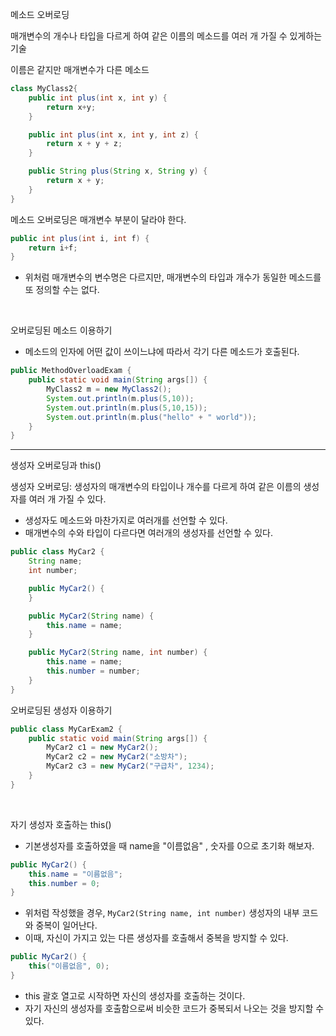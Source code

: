 메소드 오버로딩

매개변수의 개수나 타입을 다르게 하여 같은 이름의 메소드를 여러 개 가질 수 있게하는 기술

이름은 같지만 매개변수가 다른 메소드
```java
class MyClass2{
    public int plus(int x, int y) {
        return x+y;
    }

    public int plus(int x, int y, int z) {
        return x + y + z;
    }

    public String plus(String x, String y) {
        return x + y;
    }
}
```


메소드 오버로딩은 매개변수 부분이 달라야 한다.
```java
public int plus(int i, int f) {
    return i+f;
}
```
- 위처럼 매개변수의 변수명은 다르지만, 매개변수의 타입과 개수가 동일한 메소드를 또 정의할 수는 없다.


&nbsp;

오버로딩된 메소드 이용하기

- 메소드의 인자에 어떤 값이 쓰이느냐에 따라서 각기 다른 메소드가 호출된다.
```java
public MethodOverloadExam {
    public static void main(String args[]) {
        MyClass2 m = new MyClass2();
        System.out.println(m.plus(5,10));
        System.out.println(m.plus(5,10,15));
        System.out.println(m.plus("hello" + " world"));
    }
}
```

---

생성자 오버로딩과 this()

생성자 오버로딩: 생성자의 매개변수의 타입이나 개수를 다르게 하여 같은 이름의 생성자를 여러 개 가질 수 있다.


- 생성자도 메소드와 마찬가지로 여러개를 선언할 수 있다.
- 매개변수의 수와 타입이 다르다면 여러개의 생성자를 선언할 수 있다.
```java
public class MyCar2 {
    String name;
    int number;

    public MyCar2() {
    }

    public MyCar2(String name) {
        this.name = name;
    }

    public MyCar2(String name, int number) {
        this.name = name;
        this.number = number;
    }
}
```

오버로딩된 생성자 이용하기
```java
public class MyCarExam2 {
    public static void main(String args[]) {
        MyCar2 c1 = new MyCar2();
        MyCar2 c2 = new MyCar2("소방차");
        MyCar2 c3 = new MyCar2("구급차", 1234);
    }
}
```


&nbsp;


자기 생성자 호출하는 this()

- 기본생성자를 호출하였을 때 name을 "이름없음" , 숫자를 0으로 초기화 해보자.
```java
public MyCar2() {
    this.name = "이름없음";
    this.number = 0;
}
```
- 위처럼 작성했을 경우, `MyCar2(String name, int number)` 생성자의 내부 코드와 중복이 일어난다.
- 이때, 자신이 가지고 있는 다른 생성자를 호출해서 중복을 방지할 수 있다.
```java
public MyCar2() {
    this("이름없음", 0);
}
```
- this 괄호 열고로 시작하면 자신의 생성자를 호출하는 것이다.
- 자기 자신의 생성자를 호출함으로써 비슷한 코드가 중복되서 나오는 것을 방지할 수 있다.